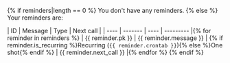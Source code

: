 {% if reminders|length == 0 %}
You don't have any reminders.
{% else %}
Your reminders are:

| ID   | Message | Type | Next call |
| ---- | ------- | ---- | --------- |{% for reminder in reminders %}
| {{ reminder.pk }} | {{ reminder.message }} | {% if reminder.is_recurring %}Recurring (`{{ reminder.crontab }}`){% else %}One shot{% endif %} | {{ reminder.next_call }} |{% endfor %}
{% endif %}
